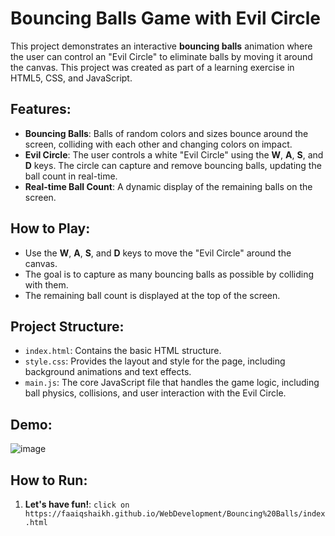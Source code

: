 # Bouncing Balls Game with Evil Circle

This project demonstrates an interactive **bouncing balls** animation where the user can control an "Evil Circle" to eliminate balls by moving it around the canvas. This project was created as part of a learning exercise in HTML5, CSS, and JavaScript.

## Features:
- **Bouncing Balls**: Balls of random colors and sizes bounce around the screen, colliding with each other and changing colors on impact.
- **Evil Circle**: The user controls a white "Evil Circle" using the **W**, **A**, **S**, and **D** keys. The circle can capture and remove bouncing balls, updating the ball count in real-time.
- **Real-time Ball Count**: A dynamic display of the remaining balls on the screen.

## How to Play:
- Use the **W**, **A**, **S**, and **D** keys to move the "Evil Circle" around the canvas.
- The goal is to capture as many bouncing balls as possible by colliding with them.
- The remaining ball count is displayed at the top of the screen.

## Project Structure:
- `index.html`: Contains the basic HTML structure.
- `style.css`: Provides the layout and style for the page, including background animations and text effects.
- `main.js`: The core JavaScript file that handles the game logic, including ball physics, collisions, and user interaction with the Evil Circle.

## Demo:
![image](https://github.com/user-attachments/assets/668d912c-4a98-45df-bbed-13cc5a878da3)


## How to Run:
1. **Let's have fun!**:
   ```click on https://faaiqshaikh.github.io/WebDevelopment/Bouncing%20Balls/index.html```
